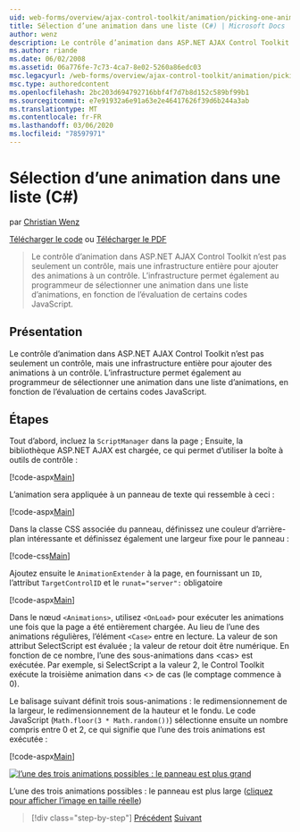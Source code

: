 ```yaml
---
uid: web-forms/overview/ajax-control-toolkit/animation/picking-one-animation-out-of-a-list-cs
title: Sélection d’une animation dans une liste (C#) | Microsoft Docs
author: wenz
description: Le contrôle d’animation dans ASP.NET AJAX Control Toolkit n’est pas seulement un contrôle, mais une infrastructure entière pour ajouter des animations à un contrôle. L’infrastructure impeux également...
ms.author: riande
ms.date: 06/02/2008
ms.assetid: 06a776fe-7c73-4ca7-8e02-5260a86edc03
msc.legacyurl: /web-forms/overview/ajax-control-toolkit/animation/picking-one-animation-out-of-a-list-cs
msc.type: authoredcontent
ms.openlocfilehash: 2bc203d694792716bbf4f7d7b8d152c589bf99b1
ms.sourcegitcommit: e7e91932a6e91a63e2e46417626f39d6b244a3ab
ms.translationtype: MT
ms.contentlocale: fr-FR
ms.lasthandoff: 03/06/2020
ms.locfileid: "78597971"
---
```

# <a name="picking-one-animation-out-of-a-list-c"></a>Sélection d’une animation dans une liste (C#)

par [Christian Wenz](https://github.com/wenz)

[Télécharger le code](https://download.microsoft.com/download/f/9/a/f9a26acd-8df4-4484-8a18-199e4598f411/Animation5.cs.zip) ou [Télécharger le PDF](https://download.microsoft.com/download/6/7/1/6718d452-ff89-4d3f-a90e-c74ec2d636a3/animation5CS.pdf)

> Le contrôle d’animation dans ASP.NET AJAX Control Toolkit n’est pas seulement un contrôle, mais une infrastructure entière pour ajouter des animations à un contrôle. L’infrastructure permet également au programmeur de sélectionner une animation dans une liste d’animations, en fonction de l’évaluation de certains codes JavaScript.

## <a name="overview"></a>Présentation

Le contrôle d’animation dans ASP.NET AJAX Control Toolkit n’est pas seulement un contrôle, mais une infrastructure entière pour ajouter des animations à un contrôle. L’infrastructure permet également au programmeur de sélectionner une animation dans une liste d’animations, en fonction de l’évaluation de certains codes JavaScript.

## <a name="steps"></a>Étapes

Tout d’abord, incluez la `ScriptManager` dans la page ; Ensuite, la bibliothèque ASP.NET AJAX est chargée, ce qui permet d’utiliser la boîte à outils de contrôle :

[!code-aspx[Main](picking-one-animation-out-of-a-list-cs/samples/sample1.aspx)]

L’animation sera appliquée à un panneau de texte qui ressemble à ceci :

[!code-aspx[Main](picking-one-animation-out-of-a-list-cs/samples/sample2.aspx)]

Dans la classe CSS associée du panneau, définissez une couleur d’arrière-plan intéressante et définissez également une largeur fixe pour le panneau :

[!code-css[Main](picking-one-animation-out-of-a-list-cs/samples/sample3.css)]

Ajoutez ensuite le `AnimationExtender` à la page, en fournissant un `ID`, l’attribut `TargetControlID` et le `runat="server":` obligatoire

[!code-aspx[Main](picking-one-animation-out-of-a-list-cs/samples/sample4.aspx)]

Dans le nœud `<Animations>`, utilisez `<OnLoad>` pour exécuter les animations une fois que la page a été entièrement chargée. Au lieu de l’une des animations régulières, l’élément `<Case>` entre en lecture. La valeur de son attribut SelectScript est évaluée ; la valeur de retour doit être numérique. En fonction de ce nombre, l’une des sous-animations dans &lt;cas&gt; est exécutée. Par exemple, si SelectScript a la valeur 2, le Control Toolkit exécute la troisième animation dans &lt;&gt; de cas (le comptage commence à 0).

Le balisage suivant définit trois sous-animations : le redimensionnement de la largeur, le redimensionnement de la hauteur et le fondu. Le code JavaScript (`Math.floor(3 * Math.random())`) sélectionne ensuite un nombre compris entre 0 et 2, ce qui signifie que l’une des trois animations est exécutée :

[!code-aspx[Main](picking-one-animation-out-of-a-list-cs/samples/sample5.aspx)]

[![l’une des trois animations possibles : le panneau est plus grand](picking-one-animation-out-of-a-list-cs/_static/image2.png)](picking-one-animation-out-of-a-list-cs/_static/image1.png)

L’une des trois animations possibles : le panneau est plus large ([cliquez pour afficher l’image en taille réelle](picking-one-animation-out-of-a-list-cs/_static/image3.png))

> [!div class="step-by-step"]
> [Précédent](animation-depending-on-a-condition-cs.md)
> [Suivant](animating-in-response-to-user-interaction-cs.md)
